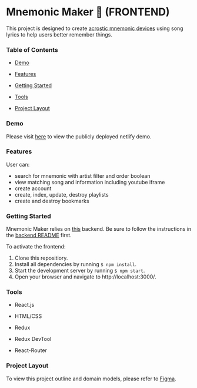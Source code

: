 # Mnemonic Maker 🧠 (FRONTEND)
This project is designed to create [acrostic mnemonic devices](https://citeseerx.ist.psu.edu/viewdoc/download?doi=10.1.1.898.2352&rep=rep1&type=pdf) using song lyrics to help users better remember things.

### Table of Contents
- [Demo](#demo)

- [Features](#features)

- [Getting Started](#getting-started)

- [Tools](#tools)

- [Project Layout](#project-layout)

### Demo
Please visit [here](https://mnemonicmaker.netlify.app/) to view the publicly deployed netlify demo.

### Features
User can:
- search for mnemonic with artist filter and order boolean
- view matching song and information including youtube iframe
- create account
- create, index, update, destroy playlists
- create and destroy bookmarks

### Getting Started
Mnemonic Maker relies on [this](https://github.com/Jackmt9/mnemonic-maker-backend) backend. Be sure to follow the instructions in the [backend README](https://github.com/Jackmt9/mnemonic-maker-backend/blob/master/README.md) first.

To activate the frontend:
1. Clone this repositiory.
2. Install all dependencies by running ```$ npm install```.
3. Start the development server by running ```$ npm start```.
4. Open your browser and navigate to http://localhost:3000/.

### Tools
- React.js

- HTML/CSS

- Redux

- Redux DevTool

- React-Router

### Project Layout
To view this project outline and domain models, please refer to [Figma](https://www.figma.com/file/FTc7kkD4KNCCM48LuoAGWz/Mnemonic-Maker?node-id=0%3A1).
